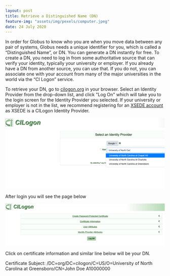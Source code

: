 ```yaml
---
layout: post
title: Retrieve a Distinguished Name (DN)
feature-img: "assets/img/pexels/computer.jpeg"
date: 24 July 2020
---
```


In order for Globus to know who you are when you move data between any pair of systems, Globus needs a unique identifier for you, which is called a “Distinguished Name”, or DN. You can generate a DN instantly for free. To create a DN, you need to log in from some authoritative source that can verify your identity, typically your university or employer. If you already have a DN from another source, you can use that. If you do not, you can associate one with your account from many of the major universities in the world via the “CI Logon” service.<br>

 To retrieve your DN, go to [cilogon.org](https://cilogon.org) in your browser. Select an Identity Provider from the drop-down list, and click "Log On" which will take you to the login screen for the Identity Provider you selected. If your university or employer is not in the list, we recommend registering for an [XSEDE account](https://portal.xsede.org/#/guest) as XSEDE is a CILogon Identity Provider.

<img src="/assets/img/howtoimages/dn/1.png" >

 After login you will see the page below

<img src="/assets/img/howtoimages/dn/2.png" >

Click on certificate information and similar line below will be your DN. <br>

 Certificate Subject:	/DC=org/DC=cilogon/C=US/O=University of North Carolina at Greensboro/CN=John Doe  A10000000
